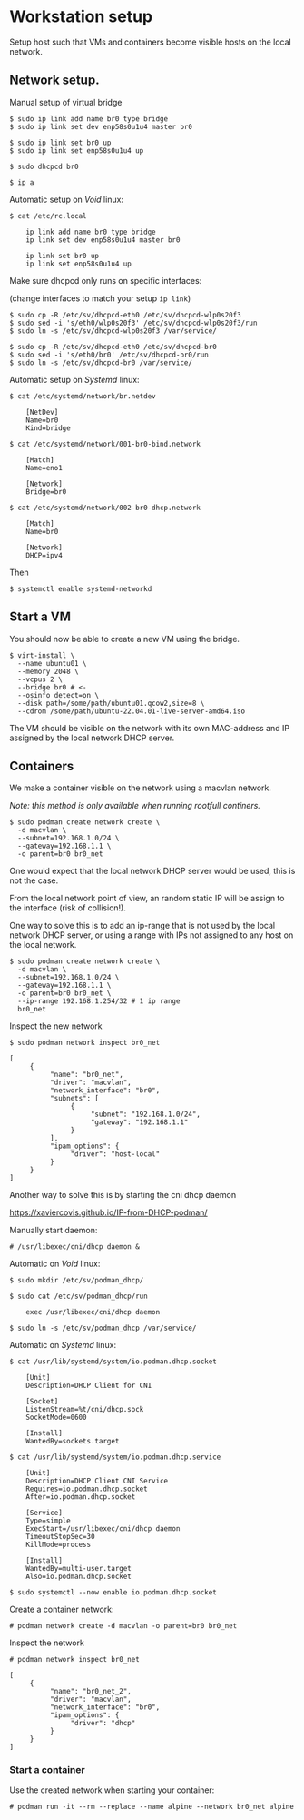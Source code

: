 # Workstation setup

Setup host such that VMs and containers become visible hosts on the local network.

## Network setup.

Manual setup of virtual bridge

```
$ sudo ip link add name br0 type bridge
$ sudo ip link set dev enp58s0u1u4 master br0

$ sudo ip link set br0 up
$ sudo ip link set enp58s0u1u4 up

$ sudo dhcpcd br0

$ ip a
```

Automatic setup on _Void_ linux:

```
$ cat /etc/rc.local

    ip link add name br0 type bridge
    ip link set dev enp58s0u1u4 master br0

    ip link set br0 up
    ip link set enp58s0u1u4 up
```

Make sure dhcpcd only runs on specific interfaces:

(change interfaces to match your setup `ip link`)

```
$ sudo cp -R /etc/sv/dhcpcd-eth0 /etc/sv/dhcpcd-wlp0s20f3
$ sudo sed -i 's/eth0/wlp0s20f3' /etc/sv/dhcpcd-wlp0s20f3/run
$ sudo ln -s /etc/sv/dhcpcd-wlp0s20f3 /var/service/

$ sudo cp -R /etc/sv/dhcpcd-eth0 /etc/sv/dhcpcd-br0
$ sudo sed -i 's/eth0/br0' /etc/sv/dhcpcd-br0/run
$ sudo ln -s /etc/sv/dhcpcd-br0 /var/service/
```

Automatic setup on _Systemd_ linux:

```
$ cat /etc/systemd/network/br.netdev

    [NetDev]
    Name=br0
    Kind=bridge

$ cat /etc/systemd/network/001-br0-bind.network

    [Match]
    Name=eno1

    [Network]
    Bridge=br0

$ cat /etc/systemd/network/002-br0-dhcp.network

    [Match]
    Name=br0

    [Network]
    DHCP=ipv4
```

Then

```
$ systemctl enable systemd-networkd
```

## Start a VM

You should now be able to create a new VM using the bridge.

```
$ virt-install \
  --name ubuntu01 \
  --memory 2048 \
  --vcpus 2 \
  --bridge br0 # <-
  --osinfo detect=on \
  --disk path=/some/path/ubuntu01.qcow2,size=8 \
  --cdrom /some/path/ubuntu-22.04.01-live-server-amd64.iso
```

The VM should be visible on the network with its own MAC-address and IP assigned by the local network DHCP server.

## Containers

We make a container visible on the network using a macvlan network.

_Note: this method is only available when running rootfull continers._

```
$ sudo podman create network create \
  -d macvlan \
  --subnet=192.168.1.0/24 \
  --gateway=192.168.1.1 \
  -o parent=br0 br0_net
```

One would expect that the local network DHCP server would be used, this is not the case. 

From the local network point of view, an random static IP will be assign to the interface (risk of collision!). 

One way to solve this is to add an ip-range that is not used by the local network DHCP server, or using a range with IPs not assigned to any host on the local network.

```
$ sudo podman create network create \
  -d macvlan \
  --subnet=192.168.1.0/24 \
  --gateway=192.168.1.1 \
  -o parent=br0 br0_net \
  --ip-range 192.168.1.254/32 # 1 ip range
  br0_net
```

Inspect the new network

```
$ sudo podman network inspect br0_net

[
     {
          "name": "br0_net",
          "driver": "macvlan",
          "network_interface": "br0",
          "subnets": [
               {
                    "subnet": "192.168.1.0/24",
                    "gateway": "192.168.1.1"
               }
          ],
          "ipam_options": {
               "driver": "host-local"
          }
     }
]
```

Another way to solve this is by starting the cni dhcp daemon

https://xaviercovis.github.io/IP-from-DHCP-podman/

Manually start daemon:

```
# /usr/libexec/cni/dhcp daemon &
```

Automatic on _Void_ linux:

```
$ sudo mkdir /etc/sv/podman_dhcp/

$ sudo cat /etc/sv/podman_dhcp/run

    exec /usr/libexec/cni/dhcp daemon

$ sudo ln -s /etc/sv/podman_dhcp /var/service/
```

Automatic on _Systemd_ linux:

```
$ cat /usr/lib/systemd/system/io.podman.dhcp.socket

    [Unit]
    Description=DHCP Client for CNI

    [Socket]
    ListenStream=%t/cni/dhcp.sock
    SocketMode=0600

    [Install]
    WantedBy=sockets.target

$ cat /usr/lib/systemd/system/io.podman.dhcp.service

    [Unit]
    Description=DHCP Client CNI Service
    Requires=io.podman.dhcp.socket
    After=io.podman.dhcp.socket

    [Service]
    Type=simple
    ExecStart=/usr/libexec/cni/dhcp daemon
    TimeoutStopSec=30
    KillMode=process

    [Install]
    WantedBy=multi-user.target
    Also=io.podman.dhcp.socket

$ sudo systemctl --now enable io.podman.dhcp.socket
```

Create a container network:

```
# podman network create -d macvlan -o parent=br0 br0_net
```

Inspect the network

```
# podman network inspect br0_net

[
     {
          "name": "br0_net_2",
          "driver": "macvlan",
          "network_interface": "br0",
          "ipam_options": {
               "driver": "dhcp"
          }
     }
]
```

### Start a container

Use the created network when starting your container:

```
# podman run -it --rm --replace --name alpine --network br0_net alpine
```
